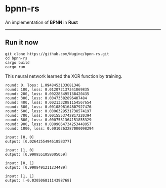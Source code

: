 # bpnn-rs

 An implementation of **BPNN** in **Rust**
 
---

## Run it now

    git clone https://github.com/Nugine/bpnn-rs.git
    cd bpnn-rs
    cargo build
    cargo run

This neural network learned the XOR function by training.

    round: 0, loss: 1.0948453133681346
    round: 100, loss: 0.012072137341869835
    round: 200, loss: 0.002283495138420435
    round: 300, loss: 0.00473382896407484
    round: 400, loss: 0.0021332081154567654
    round: 500, loss: 0.0010898164807927476
    round: 600, loss: 0.0006329531738574197
    round: 700, loss: 0.0015553742817220394
    round: 800, loss: 0.0007531364151855329
    round: 900, loss: 0.0009064734253448057
    round: 1000, loss: 0.0010263287000098294

    input: [0, 0]
    output: [0.026425549461858377]

    input: [1, 0]
    output: [0.9909551058005059]

    input: [0, 1]
    output: [0.9908491211234489]

    input: [1, 1]
    output: [-0.03050681114398768]
